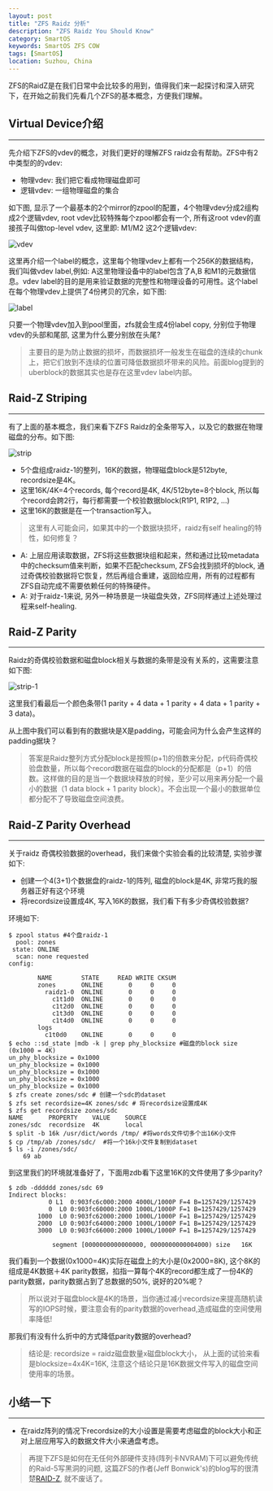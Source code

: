 ```yaml
---
layout: post
title: "ZFS Raidz 分析"
description: "ZFS Raidz You Should Know"
category: SmartOS
keywords: SmartOS ZFS COW
tags: [SmartOS]
location: Suzhou, China
---
```


ZFS的RaidZ是在我们日常中会比较多的用到，值得我们来一起探讨和深入研究下，在开始之前我们先看几个ZFS的基本概念，方便我们理解。

## Virtual Device介绍
---

先介绍下ZFS的vdev的概念，对我们更好的理解ZFS raidz会有帮助。ZFS中有2中类型的的vdev:

- 物理vdev: 我们把它看成物理磁盘即可
- 逻辑vdev: 一组物理磁盘的集合

如下图, 显示了一个最基本的2个mirror的zpool的配置，4个物理vdev分成2组构成2个逻辑vdev, root vdev比较特殊每个zpool都会有一个, 所有这root vdev的直接孩子叫做top-level vdev, 这里即: M1/M2 这2个逻辑vdev:

![vdev](/images/post/zfs-vdev.png)

这里再介绍一个label的概念，这里每个物理vdev上都有一个256K的数据结构，我们叫做vdev label,例如: A这里物理设备中的label包含了A,B 和M1的元数据信息。vdev label的目的是用来验证数据的完整性和物理设备的可用性。这个label在每个物理vdev上提供了4份拷贝的冗余，如下图:

![label](/images/post/zfs-label.png)

只要一个物理vdev加入到pool里面，zfs就会生成4份label copy, 分别位于物理vdev的头部和尾部, 这里为什么要分别放在头尾?

> 主要目的是为防止数据的损坏，而数据损坏一般发生在磁盘的连续的chunk上，把它们放到不连续的位置可降低数据损坏带来的风险。前面blog提到的uberblock的数据其实也是存在这里vdev label内部。

## Raid-Z Striping
---

有了上面的基本概念，我们来看下ZFS Raidz的全条带写入，以及它的数据在物理磁盘的分布。如下图:

![strip](/images/post/zfs-raidz-strip0.png)

- 5个盘组成raidz-1的整列，16K的数据，物理磁盘block是512byte, recordsize是4K。
- 这里16K/4K=4个records, 每个record是4K, 4K/512byte=8个block, 所以每个record会跨2行，每行都需要一个校验数据block(R1P1, R1P2, ...) 
- 这里16K的数据是在一个transaction写入。

> 这里有人可能会问，如果其中的一个数据块损坏，raidz有self healing的特性，如何修复？

- A: 上层应用读取数据，ZFS将这些数据块组和起来，然和通过比较metadata中的checksum值来判断，如果不匹配checksum, ZFS会找到损坏的block, 通过奇偶校验数据将它恢复，然后再组合重建，返回给应用，所有的过程都有ZFS自动完成不需要依赖任何的特殊硬件。
- A: 对于raidz-1来说, 另外一种场景是一块磁盘失效，ZFS同样通过上述处理过程来self-healing.


## Raid-Z Parity
---

Raidz的奇偶校验数据和磁盘block相关与数据的条带是没有关系的，这需要注意如下图:

![strip-1](/images/post/zfs-raidz.png)

这里我们看最后一个颜色条带(1 parity + 4 data + 1 parity + 4 data + 1 parity + 3 data)。

从上图中我们可以看到有的数据块是X是padding，可能会问为什么会产生这样的padding据块？

> 答案是Raidz整列方式分配block是按照(p+1)的倍数来分配，p代码奇偶校验盘数量，所以每个record数据在磁盘的block的分配都是（p+1）的倍数。这样做的目的是当一个数据块释放的时候，至少可以用来再分配一个最小的数据（1 data block + 1 parity block）。不会出现一个最小的数据单位都分配不了导致磁盘空间浪费。

## Raid-Z Parity Overhead
---

关于raidz 奇偶校验数据的overhead，我们来做个实验会看的比较清楚, 实验步骤如下:

- 创建一个4(3+1)个数据盘的raidz-1的阵列, 磁盘的block是4K, 非常巧我的服务器正好有这个环境
- 将recordsize设置成4K, 写入16K的数据，我们看下有多少奇偶校验数据?

环境如下:

    $ zpool status #4个盘raidz-1
      pool: zones
     state: ONLINE
      scan: none requested
    config:

            NAME        STATE     READ WRITE CKSUM
            zones       ONLINE       0     0     0
              raidz1-0  ONLINE       0     0     0
                c1t1d0  ONLINE       0     0     0
                c1t2d0  ONLINE       0     0     0
                c1t3d0  ONLINE       0     0     0
                c1t4d0  ONLINE       0     0     0
            logs
              c1t0d0    ONLINE       0     0     0
    $ echo ::sd_state |mdb -k | grep phy_blocksize #磁盘的block size (0x1000 = 4K)
    un_phy_blocksize = 0x1000
    un_phy_blocksize = 0x1000
    un_phy_blocksize = 0x1000
    un_phy_blocksize = 0x1000
    un_phy_blocksize = 0x1000
    $ zfs create zones/sdc # 创建一个sdc的dataset
    $ zfs set recordsize=4K zones/sdc # 将recordsize设置成4K
    $ zfs get recordsize zones/sdc 
    NAME       PROPERTY    VALUE    SOURCE
    zones/sdc  recordsize  4K       local
    $ split -b 16k /usr/dict/words /tmp/ #将words文件切多个出16K小文件
    $ cp /tmp/ab /zones/sdc/  #将一个16k小文件复制到dataset
    $ ls -i /zones/sdc/  
        69 ab

到这里我们的环境就准备好了，下面用zdb看下这里16K的文件使用了多少parity?
    
    $ zdb -dddddd zones/sdc 69
    Indirect blocks:
               0 L1  0:903fc6c000:2000 4000L/1000P F=4 B=1257429/1257429
               0  L0 0:903fc60000:2000 1000L/1000P F=1 B=1257429/1257429
            1000  L0 0:903fc62000:2000 1000L/1000P F=1 B=1257429/1257429
            2000  L0 0:903fc64000:2000 1000L/1000P F=1 B=1257429/1257429
            3000  L0 0:903fc66000:2000 1000L/1000P F=1 B=1257429/1257429

                segment [0000000000000000, 0000000000004000) size   16K

我们看到一个数据(0x1000=4K)实际在磁盘上的大小是(0x2000=8K), 这个8K的组成是4K数据＋4K parity数据，掐指一算每个4K的record都生成了一份4K的parity数据，parity数据占到了总数据的50%, 说好的20%呢？ 

> 所以说对于磁盘block是4K的场景，当你通过减小recordsize来提高随机读写的IOPS时候，要注意会有的parity数据的overhead,造成磁盘的空间使用率降低!

那我们有没有什么折中的方式降低parity数据的overhead? 

>  结论是: recordsize = raidz磁盘数量x磁盘block大小， 从上面的试验来看是blocksize=4x4K=16K, 注意这个结论只是16K数据文件写入的磁盘空间使用率的场景。


## 小结一下
---

- 在raidz阵列的情况下recordsize的大小设置是需要考虑磁盘的block大小和正对上层应用写入的数据文件大小来通盘考虑。


> 再提下ZFS是如何在无任何外部硬件支持(阵列卡NVRAM)下可以避免传统的Raid-5写黑洞的问题, 这篇ZFS的作者(Jeff Bonwick's)的blog写的很清楚[RAID-Z](https://blogs.oracle.com/bonwick/entry/raid_z), 就不废话了。
